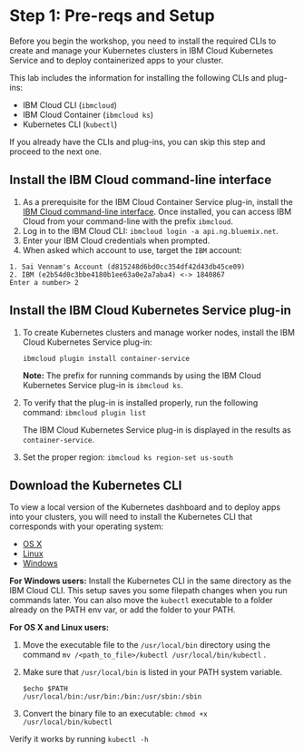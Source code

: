 # Step 1: Pre-reqs and Setup

Before you begin the workshop, you need to install the required CLIs to create and manage your Kubernetes clusters in IBM Cloud Kubernetes Service and to deploy containerized apps to your cluster.

This lab includes the information for installing the following CLIs and plug-ins:

* IBM Cloud CLI \(`ibmcloud`\)
* IBM Cloud Container \(`ibmcloud ks`\)
* Kubernetes CLI \(`kubectl`\)

If you already have the CLIs and plug-ins, you can skip this step and proceed to the next one.

## Install the IBM Cloud command-line interface

1. As a prerequisite for the IBM Cloud Container Service plug-in, install the [IBM Cloud command-line interface](https://cloud.ibm.com/docs/cli?topic=cloud-cli-install-ibmcloud-cli#install-ibmcloud-cli). Once installed, you can access IBM Cloud from your command-line with the prefix `ibmcloud`.
2. Log in to the IBM Cloud CLI: `ibmcloud login -a api.ng.bluemix.net`.
3. Enter your IBM Cloud credentials when prompted.
4. When asked which account to use, target the `IBM` account:

```text
1. Sai Vennam's Account (d815248d6bd0cc354df42d43db45ce09)
2. IBM (e2b54d0c3bbe4180b1ee63a0e2a7aba4) <-> 1840867
Enter a number> 2
```

## Install the IBM Cloud Kubernetes Service plug-in

1. To create Kubernetes clusters and manage worker nodes, install the IBM Cloud Kubernetes Service plug-in: 

   ```text
   ibmcloud plugin install container-service
   ```

   **Note:** The prefix for running commands by using the IBM Cloud Kubernetes Service plug-in is `ibmcloud ks`.

2. To verify that the plug-in is installed properly, run the following command: `ibmcloud plugin list`

   The IBM Cloud Kubernetes Service plug-in is displayed in the results as `container-service`.

3. Set the proper region: `ibmcloud ks region-set us-south`

## Download the Kubernetes CLI

To view a local version of the Kubernetes dashboard and to deploy apps into your clusters, you will need to install the Kubernetes CLI that corresponds with your operating system:

* [OS X](https://storage.googleapis.com/kubernetes-release/release/v1.12.6/bin/darwin/amd64/kubectl)
* [Linux](https://storage.googleapis.com/kubernetes-release/release/v1.12.6/bin/linux/amd64/kubectl)
* [Windows](https://storage.googleapis.com/kubernetes-release/release/v1.12.6/bin/windows/amd64/kubectl.exe)

**For Windows users:** Install the Kubernetes CLI in the same directory as the IBM Cloud CLI. This setup saves you some filepath changes when you run commands later. You can also move the `kubectl` executable to a folder already on the PATH env var, or add the folder to your PATH.

**For OS X and Linux users:**

1. Move the executable file to the `/usr/local/bin` directory using the command `mv /<path_to_file>/kubectl /usr/local/bin/kubectl` .
2. Make sure that `/usr/local/bin` is listed in your PATH system variable.

   ```text
   $echo $PATH
   /usr/local/bin:/usr/bin:/bin:/usr/sbin:/sbin
   ```

3. Convert the binary file to an executable: `chmod +x /usr/local/bin/kubectl`

Verify it works by running `kubectl -h`

